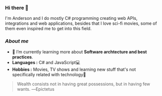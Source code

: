 ### Hi there 👋

I'm Anderson and I do mostly C# programming creating web APIs, integrations and web applications, besides that I love sci-fi movies, some of them even inspired me to get into this field.

### <i>About me</i>
- 🌱 I’m currently learning more about <b>Software archtecture and best practices</b>.
-  **Languages :** C# and JavaScript💻
-  **Hobbies :** Movies, TV shows and learning new stuff that's not specifically related with technology📕 

> Wealth consists not in having great possessions, but in having few wants. ―Epictetus
